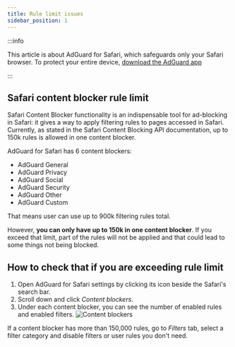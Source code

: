 ```yaml
---
title: Rule limit issues
sidebar_position: 1
---
```


:::info

This article is about AdGuard for Safari, which safeguards only your Safari browser. To protect your entire device, [download the AdGuard app](https://agrd.io/download-kb-adblock)

:::

## Safari content blocker rule limit

Safari Content Blocker functionality is an indispensable tool for ad-blocking in Safari: it gives a way to apply filtering rules to pages accessed in Safari. Currently, as stated in the Safari Content Blocking API documentation, up to 150k rules is allowed in one content blocker.

AdGuard for Safari has 6 content blockers:

- AdGuard General
- AdGuard Privacy
- AdGuard Social
- AdGuard Security
- AdGuard Other
- AdGuard Custom

That means user can use up to 900k filtering rules total.

However, **you can only have up to 150k in one content blocker**. If you exceed that limit, part of the rules will not be applied and that could lead to some things not being blocked.

## How to check that if you are exceeding rule limit

 1. Open AdGuard for Safari settings by clicking its icon beside the Safari's search bar.
 2. Scroll down and click *Content blockers*.
 3. Under each content blocker, you can see the number of enabled rules and enabled filters.
    ![Content blockers](https://cdn.adtidy.org/content/Kb/ad_blocker/safari/adg-safari-cb.png)

 If a content blocker has more than 150,000 rules, go to *Filters* tab, select a filter category and disable filters or user rules you don't need.
